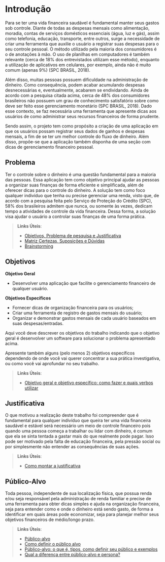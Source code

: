 # Introdução

Para se ter uma vida financeira saudável é fundamental manter seus gastos sob controle. Diante de todas as despesas mensais como alimentação, moradia, contas de serviços domésticos essenciais (água, luz e gás), assim como telefonia, educação, transporte, entre outros, surge a necessidade de criar uma ferramenta que auxilie o usuário a registrar suas despesas para o seu controle pessoal. O método utilizado pela maioria dos consumidores é o de anotações à mão. O uso de planilhas em computadores é também relevante (cerca de 18% dos entrevistados utilizam esse método), enquanto a utilização de aplicativos em celulares, por exemplo, ainda não é muito comum (apenas 9%) (SPC BRASIL, 2018).

Além disso, muitas pessoas possuem dificuldade na administração de dinheiro. Como consequência, podem acabar acumulando despesas desnecessárias e, eventualmente, acabarem se endividando.  Ainda de acordo com a pesquisa citada acima, cerca de 48% dos consumidores brasileiros não possuem um grau de conhecimento satisfatório sobre como deve ser feito esse gerenciamento monetário (SPC BRASIL, 2018). Dado esse contexto, se faz necessária uma ferramenta que apresente dicas aos usuários de como administrar seus recursos financeiros de forma prudente.

Sendo assim, o projeto tem como propósito a criação de uma aplicação em que os usuários possam registrar seus dados de ganhos e despesas mensais, a fim de se ter um melhor controle do fluxo de dinheiro. Além disso, propõe-se que a aplicação também disponha de uma seção com dicas de gerenciamento financeiro pessoal.


## Problema

Ter o controle sobre o dinheiro é uma questão fundamental para a maioria das pessoas. Essa aplicação tem como objetivo principal ajudar as pessoas a organizar suas finanças de forma eficiente e simplificada, além de oferecer dicas para o controle do dinheiro. A solução tem como foco qualquer indivíduo que tenha ou precise gerenciar uma renda, visto que, de acordo com a pesquisa feita pelo Serviço de Proteção do Crédito (SPC), 58% dos brasileiros admitem que nunca, ou somente às vezes, dedicam tempo a atividades de controle da vida financeira. Dessa forma, a solução visa ajudar o usuário a controlar suas finanças de uma forma prática.

> **Links Úteis**:
> - [Objetivos, Problema de pesquisa e Justificativa](https://medium.com/@versioparole/objetivos-problema-de-pesquisa-e-justificativa-c98c8233b9c3)
> - [Matriz Certezas, Suposições e Dúvidas](https://medium.com/educa%C3%A7%C3%A3o-fora-da-caixa/matriz-certezas-suposi%C3%A7%C3%B5es-e-d%C3%BAvidas-fa2263633655)
> - [Brainstorming](https://www.euax.com.br/2018/09/brainstorming/)

## Objetivos

**Objetivo Geral**
- Desenvolver uma aplicação que facilite o gerenciamento financeiro de qualquer usuário.

**Objetivos Específicos**
- Fornecer dicas de organização financeira para os usuários;
- Criar uma ferramenta de registro de gastos mensais do usuário;
- Organizar e demonstrar gastos mensais de cada usuário baseados em suas despesas/entradas.

Aqui você deve descrever os objetivos do trabalho indicando que o objetivo geral é desenvolver um software para solucionar o problema apresentado acima. 

Apresente também alguns (pelo menos 2) objetivos específicos dependendo de onde você vai querer concentrar a sua prática investigativa, ou como você vai aprofundar no seu trabalho.
 
> **Links Úteis**:
> - [Objetivo geral e objetivo específico: como fazer e quais verbos utilizar](https://blog.mettzer.com/diferenca-entre-objetivo-geral-e-objetivo-especifico/)

## Justificativa

 O que motivou a realização deste trabalho foi compreender que é fundamental para qualquer indivíduo que queira ter uma vida financeira saudável e estável será necessário um meio de controle financeiro pois quando uma pessoa começa a trabalhar ou lidar com dinheiro, é comum que ela se sinta tentada a gastar mais do que realmente pode pagar. Isso pode ser motivado pela falta de educação financeira, pela pressão social ou por simplesmente não entender as consequências de suas ações.



> **Links Úteis**:
> - [Como montar a justificativa](https://guiadamonografia.com.br/como-montar-justificativa-do-tcc/)

## Público-Alvo

Toda pessoa, independente de sua localização física, que possua renda e/ou seja responsável pela administração de renda familiar e precise de uma ferramenta para obter dicas simples e ajuda na organização financeira, seja para entender como e onde o dinheiro está sendo gasto, de forma a identificar em quais áreas pode economizar, seja para planejar melhor seus objetivos financeiros de médio/longo prazo.

> **Links Úteis**:
> - [Público-alvo](https://blog.hotmart.com/pt-br/publico-alvo/)
> - [Como definir o público alvo](https://exame.com/pme/5-dicas-essenciais-para-definir-o-publico-alvo-do-seu-negocio/)
> - [Público-alvo: o que é, tipos, como definir seu público e exemplos](https://klickpages.com.br/blog/publico-alvo-o-que-e/)
> - [Qual a diferença entre público-alvo e persona?](https://rockcontent.com/blog/diferenca-publico-alvo-e-persona/)
